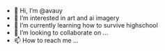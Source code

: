 - 👋 Hi, I’m @avauy
- 👀 I’m interested in art and ai imagery 
- 🌱 I’m currently learning  how to survive highschool
- 💞️ I’m looking to collaborate on ...
- 📫 How to reach me ...

<!---
avauy/avauy is a ✨ special ✨ repository because its `README.md` (this file) appears on your GitHub profile.
You can click the Preview link to take a look at your changes.
--->
